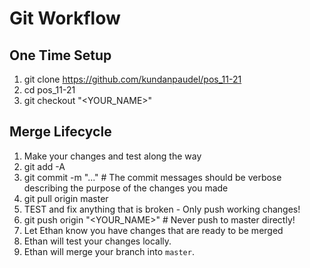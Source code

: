 # Git Workflow
## One Time Setup
1. git clone https://github.com/kundanpaudel/pos_11-21
2. cd pos_11-21
3. git checkout "<YOUR_NAME>"

## Merge Lifecycle
1. Make your changes and test along the way
2. git add -A
3. git commit -m "..." # The commit messages should be verbose describing the purpose of the changes you made
4. git pull origin master
5. TEST and fix anything that is broken - Only push working changes!
6. git push origin "<YOUR_NAME>" # Never push to master directly!
7. Let Ethan know you have changes that are ready to be merged
8. Ethan will test your changes locally.
9. Ethan will merge your branch into `master`.
